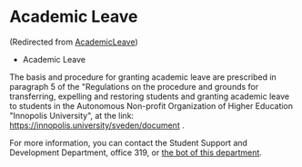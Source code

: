 






Academic Leave
==============



(Redirected from [AcademicLeave](/index.php?title=AcademicLeave&redirect=no "AcademicLeave"))


* Academic Leave


The basis and procedure for granting academic leave are prescribed in paragraph 5 of the "Regulations on the procedure and grounds for transferring, 
expelling and restoring students and granting academic leave to students in the Autonomous Non-profit Organization of Higher Education "Innopolis University", 
at the link: <https://innopolis.university/sveden/document> .


For more information, you can contact the Student Support and Development Department, office 319, or [the bot of this department](https://t.me/StudentAffairs_bot).











